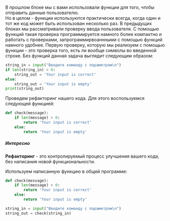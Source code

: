 В прошлом блоке мы с вами использовали функции для того, чтобы отправить данные пользователю.  
Но в целом - функции используются практически всегда, когда один и тот же код может быть использован несколько раз.
В предыдущих блоках мы рассматривали проверку ввода пользователя. С помощью функций такая проверка программируется намного более компактно и работать с проверками, запрограммирвоаннными с помощью функций намного удобнее.
Первую проверку, которую мы реализуем с помощью функции - это проверка того, есть ли вообще символы во введенной строке.  Без функций данная задача выглядит следующим образом:
```py
string_in = input("Введите команду с параметром\n")
if len(string_in) > 0:
    string_out = 'Your input is correct' 
else:
    string_out = 'Your input is empty' 
print(string_out)
```
Проведем рефакторинг нашего кода. Для этого воспользуемся следующей функцией:
```py
def check(message):
    if len(message) > 0:
        return 'Your input is correct' 
    else:
        return 'Your input is empty'
```

<div class="interesting">
<h5>Интересно</h5>
<p><b>Рефакторинг</b> - это контролируемый процесс улучшения вашего кода, без написания новой функциональности.</p>
</div>

Используем написанную функцию в общей программе:  
```py
def check(message):
    if len(message) > 0:
        return 'Your input is correct' 
    else:
        return 'Your input is empty'

string_in = input("Введите команду с параметром\n")
string_out = check(string_in)

```

